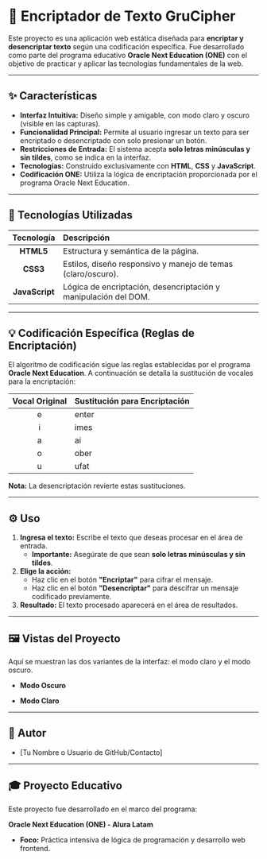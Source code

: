 # 📄 Encriptador de Texto GruCipher

Este proyecto es una aplicación web estática diseñada para **encriptar y desencriptar texto** según una codificación específica. Fue desarrollado como parte del programa educativo **Oracle Next Education (ONE)** con el objetivo de practicar y aplicar las tecnologías fundamentales de la web.

***

## ✨ Características

* **Interfaz Intuitiva:** Diseño simple y amigable, con modo claro y oscuro (visible en las capturas).
* **Funcionalidad Principal:** Permite al usuario ingresar un texto para ser encriptado o desencriptado con solo presionar un botón.
* **Restricciones de Entrada:** El sistema acepta **solo letras minúsculas y sin tildes**, como se indica en la interfaz.
* **Tecnologías:** Construido exclusivamente con **HTML**, **CSS** y **JavaScript**.
* **Codificación ONE:** Utiliza la lógica de encriptación proporcionada por el programa Oracle Next Education.

***

## 🚀 Tecnologías Utilizadas

| Tecnología | Descripción |
| :---: | :--- |
| **HTML5** | Estructura y semántica de la página. |
| **CSS3** | Estilos, diseño responsivo y manejo de temas (claro/oscuro). |
| **JavaScript** | Lógica de encriptación, desencriptación y manipulación del DOM. |

***

## 💡 Codificación Específica (Reglas de Encriptación)

El algoritmo de codificación sigue las reglas establecidas por el programa **Oracle Next Education**. A continuación se detalla la sustitución de vocales para la encriptación:

| Vocal Original | Sustitución para Encriptación |
| :---: | :--- |
| e | enter |
| i | imes |
| a | ai |
| o | ober |
| u | ufat |

**Nota:** La desencriptación revierte estas sustituciones.

***

## ⚙️ Uso

1.  **Ingresa el texto:** Escribe el texto que deseas procesar en el área de entrada.
    * **Importante:** Asegúrate de que sean **solo letras minúsculas y sin tildes**.
2.  **Elige la acción:**
    * Haz clic en el botón **"Encriptar"** para cifrar el mensaje.
    * Haz clic en el botón **"Desencriptar"** para descifrar un mensaje codificado previamente.
3.  **Resultado:** El texto procesado aparecerá en el área de resultados.

***

## 🖼️ Vistas del Proyecto

Aquí se muestran las dos variantes de la interfaz: el modo claro y el modo oscuro.

* **Modo Oscuro**
    

* **Modo Claro**
    

***

## 👤 Autor

* [Tu Nombre o Usuario de GitHub/Contacto]

***

## 🎓 Proyecto Educativo

Este proyecto fue desarrollado en el marco del programa:

**Oracle Next Education (ONE) - Alura Latam**
* **Foco:** Práctica intensiva de lógica de programación y desarrollo web frontend.
